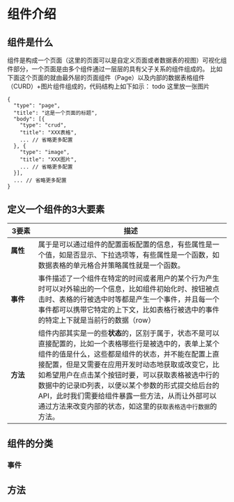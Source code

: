 # 组件介绍
## 组件是什么   
组件是构成一个页面（这里的页面可以是自定义页面或者数据表的视图）可视化组件部分，一个页面是由多个组件通过一层层的具有父子关系的组件组成的。
比如下面这个页面的就由最外层的页面组件（Page）以及内部的数据表格组件（CURD）+图片组件组成的，代码结构上如下如示：
todo 这里放一张图片
```
{
  "type": "page",
  "title": "这是一个页面的标题",
  "body": [{
    "type": "crud",
    "title": "XXX表格",
    ... // 省略更多配置
  }, {
    "type": "image",
    "title": "XXX图片",
    ... // 省略更多配置
  }],
  ... // 省略更多配置
}
```
## 定义一个组件的3大要素
| 3要素                                                                   | 描述                                                                                                                                                                                                                         |
|-----------------------------------------------------------------------|----------------------------------------------------------------------------------------------------------------------------------------------------------------------------------------------------------------------------|
| **属性** &nbsp;&nbsp;&nbsp;&nbsp;&nbsp;&nbsp;&nbsp;&nbsp;&nbsp;&nbsp;   | 属于是可以通过组件的配置面板配置的信息，有些属性是一个值，如是否显示、下拉选项等，有些属性是一个函数，如数据表格的单元格合并策略属性就是一个函数。                                                                                                                                                  |
| **事件**                                                                | 事件描述了一个组件在特定的时间或者用户的某个行为产生时可以对外输出的一个信息，比如组件初始化时、按钮被点击时、表格的行被选中时等都是产生一个事件，并且每一个事件都可以携带它特定的上下文，比如表格行被选中的事件的特定上下就是当前行的数据（row）                                                                                                 |
| **方法**                                                                | 组件内部其实是一的些**状态**的，区别于属于，状态不是可以直接配置的，比如一个表格哪些行是被选中的，表单上某个组件的值是什么，这些都是组件的状态，并不能在配置上直接配置，但是又需要在应用开发时动态地获取或改变它，比如希望用户在点击某个按钮时要，可以获取表格被选中行的数据中的记录ID列表，以便以某个参数的形式提交给后台的API，此时我们需要给组件暴露一些方法，从而让外部可以通过方法来改变内部的状态，如这里的`获取表格选中行数据`的方法。 |

## 组件的分类
### 事件
## 方法